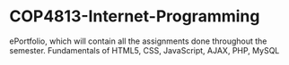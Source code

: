 # COP4813-Internet-Programming
ePortfolio, which will contain all the assignments done throughout the semester. Fundamentals of HTML5, CSS, JavaScript, AJAX, PHP, MySQL
